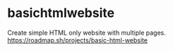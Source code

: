 # basichtmlwebsite
Create simple HTML only website with multiple pages.
https://roadmap.sh/projects/basic-html-website
